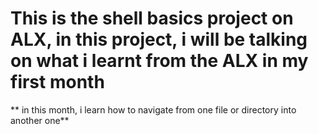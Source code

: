 # This is the shell basics project on ALX, in this project, i will be talking on what i learnt from the ALX in my first month
** in this month, i learn how to navigate from one file or directory into another one**
